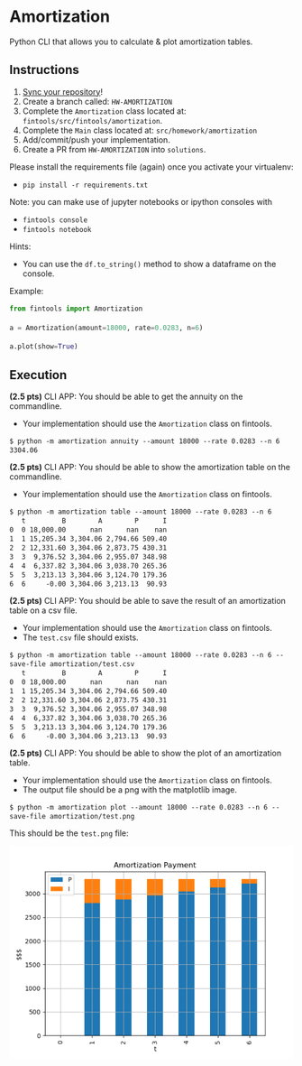 # Amortization

Python CLI that allows you to calculate & plot amortization tables.

## Instructions

1. [Sync your repository](https://www.youtube.com/watch?v=59PaqRdbCx8&list=PLIbTa97DHk7jHdOW7Jb2dozV59bOWc58O&index=7)!
2. Create a branch called: `HW-AMORTIZATION`
3. Complete the `Amortization` class located at: `fintools/src/fintools/amortization`.
4. Complete the `Main` class located at: `src/homework/amortization`
5. Add/commit/push your implementation.
4. Create a PR from `HW-AMORTIZATION` into `solutions`.

Please install the requirements file (again) once you activate your virtualenv:
* `pip install -r requirements.txt`

Note: you can make use of jupyter notebooks or ipython consoles with
* `fintools console`
* `fintools notebook`

Hints:
* You can use the `df.to_string()` method to show a dataframe on the console.

Example: 

```python
from fintools import Amortization

a = Amortization(amount=18000, rate=0.0283, n=6)

a.plot(show=True)
```

## Execution 

**(2.5 pts)** CLI APP: You should be able to get the annuity on the commandline.
* Your implementation should use the `Amortization` class on fintools.

```commandline
$ python -m amortization annuity --amount 18000 --rate 0.0283 --n 6
3304.06
```

**(2.5 pts)** CLI APP: You should be able to show the amortization table on the commandline.
* Your implementation should use the `Amortization` class on fintools.

```commandline
$ python -m amortization table --amount 18000 --rate 0.0283 --n 6
   t         B        A        P      I
0  0 18,000.00      nan      nan    nan
1  1 15,205.34 3,304.06 2,794.66 509.40
2  2 12,331.60 3,304.06 2,873.75 430.31
3  3  9,376.52 3,304.06 2,955.07 348.98
4  4  6,337.82 3,304.06 3,038.70 265.36
5  5  3,213.13 3,304.06 3,124.70 179.36
6  6     -0.00 3,304.06 3,213.13  90.93
```

**(2.5 pts)** CLI APP: You should be able to save the result of an amortization table on a csv file.
* Your implementation should use the `Amortization` class on fintools.
* The `test.csv` file should exists.

```commandline
$ python -m amortization table --amount 18000 --rate 0.0283 --n 6 --save-file amortization/test.csv
   t         B        A        P      I
0  0 18,000.00      nan      nan    nan
1  1 15,205.34 3,304.06 2,794.66 509.40
2  2 12,331.60 3,304.06 2,873.75 430.31
3  3  9,376.52 3,304.06 2,955.07 348.98
4  4  6,337.82 3,304.06 3,038.70 265.36
5  5  3,213.13 3,304.06 3,124.70 179.36
6  6     -0.00 3,304.06 3,213.13  90.93
```

**(2.5 pts)** CLI APP: You should be able to show the plot of an amortization table.
* Your implementation should use the `Amortization` class on fintools.
* The output file should be a png with the matplotlib image.

```commandline
$ python -m amortization plot --amount 18000 --rate 0.0283 --n 6 --save-file amortization/test.png
```

This should be the `test.png` file:

![PLOT](example.png)
